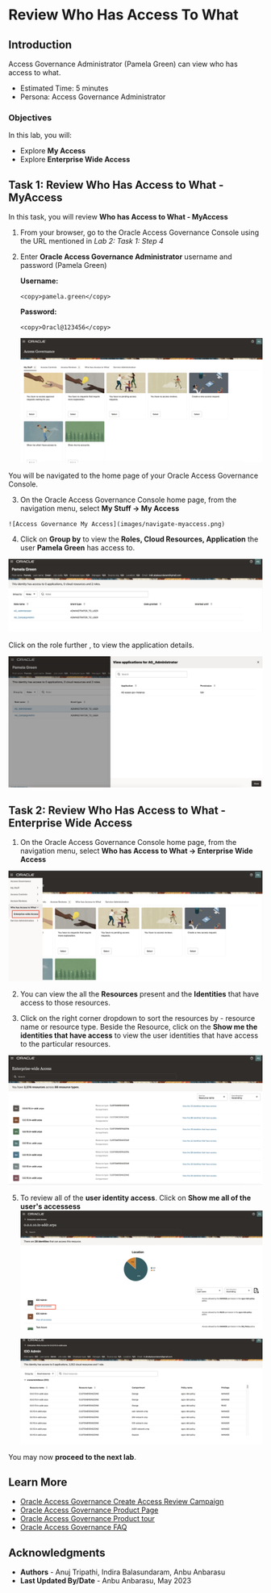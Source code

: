 # Review Who Has Access To What

## Introduction

Access Governance Administrator (Pamela Green) can view who has access to what. 

* Estimated Time: 5 minutes
* Persona: Access Governance Administrator

### Objectives

In this lab, you will:

* Explore **My Access**
* Explore **Enterprise Wide Access**


## Task 1: Review Who Has Access to What - MyAccess

  In this task, you will review **Who has Access to What - MyAccess**


1. From your browser, go to the Oracle Access Governance Console using the URL mentioned in *Lab 2: Task 1: Step 4* 


2. Enter **Oracle Access Governance Administrator** username and password (Pamela Green)

    **Username:**
    ```
    <copy>pamela.green</copy>
    ```

    **Password:**
    ```
    <copy>Oracl@123456</copy>
    ```

     ![Access Governance Homepage](images/ag-home.png)

     
  You will be navigated to the home page of your Oracle Access Governance Console.

  3. On the Oracle Access Governance Console home page, from the navigation menu, select **My Stuff -> My Access** 

    ![Access Governance My Access](images/navigate-myaccess.png)


  4. Click on **Group by** to view the **Roles, Cloud Resources, Application** the user **Pamela Green** has access to. 

  ![Access Governance My Access Page](images/myaccess-page.png)

  Click on the role further , to view the application details. 

  ![Access Governance Homepage](images/myaccess-page-app.png)



## Task 2: Review Who Has Access to What -  Enterprise Wide Access

  1. On the Oracle Access Governance Console home page, from the navigation menu, select **Who has Access to What -> Enterprise Wide Access** 


  ![Access Governance Enterprise Access](images/enterprisewide-access.png)



  2. You can view the all the **Resources** present and the **Identities** that have access to those resources. 

  3. Click on the right corner dropdown to sort the resources by - resource name or resource type. Beside the Resource, click on the **Show me the identities that have access** to view the user identities that have access to the particular resources.  


   ![Access Governance Enterprise Access](images/enterprisepage.png)


  5. To review all of the **user identity access**. Click on **Show me all of the user's accessess**
     ![Access Governance Homepage](images/view-all-access.png)


      ![Access Governance Homepage](images/identity-details-view.png)


  You may now **proceed to the next lab**. 

## Learn More

* [Oracle Access Governance Create Access Review Campaign](https://docs.oracle.com/en/cloud/paas/access-governance/pdapg/index.html)
* [Oracle Access Governance Product Page](https://www.oracle.com/security/cloud-security/access-governance/)
* [Oracle Access Governance Product tour](https://www.oracle.com/webfolder/s/quicktours/paas/pt-sec-access-governance/index.html)
* [Oracle Access Governance FAQ](https://www.oracle.com/security/cloud-security/access-governance/faq/)

## Acknowledgments
* **Authors** - Anuj Tripathi, Indira Balasundaram, Anbu Anbarasu 
* **Last Updated By/Date** - Anbu Anbarasu, May 2023
